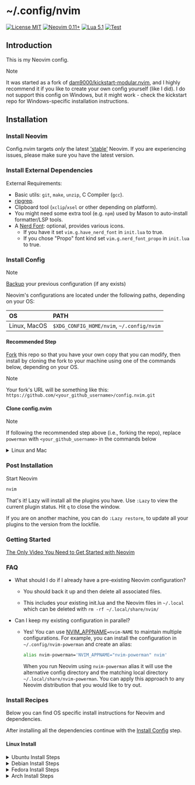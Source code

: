 # ~/.config/nvim

[![License MIT](https://img.shields.io/badge/license-MIT-royalblue.svg)](LICENSE)
[![Neovim 0.11+](https://img.shields.io/badge/Neovim-0.11%2B-royalblue?logo=neovim&logoColor=white)](https://neovim.io/)
[![Lua 5.1](https://img.shields.io/badge/Lua-5.1-blue)](https://www.lua.org/)
[![Test](https://img.shields.io/github/actions/workflow/status/powerman/config.nvim/test.yml?label=test)](https://github.com/powerman/config.nvim/actions/workflows/test.yml)

## Introduction

This is my Neovim config.

> [!NOTE]
>
> It was started as a fork of
> [dam9000/kickstart-modular.nvim](https://github.com/dam9000/kickstart-modular.nvim),
> and I highly recommend it if you like to create your own config yourself (like I did).
> I do not support this config on Windows, but it might work -
> check the kickstart repo for Windows-specific installation instructions.

## Installation

### Install Neovim

Config.nvim targets _only_ the latest
['stable'](https://github.com/neovim/neovim/releases/tag/stable) Neovim.
If you are experiencing issues, please make sure you have the latest version.

### Install External Dependencies

External Requirements:

- Basic utils: `git`, `make`, `unzip`, C Compiler (`gcc`).
- [ripgrep](https://github.com/BurntSushi/ripgrep#installation).
- Clipboard tool (`xclip`/`xsel` or other depending on platform).
- You might need some extra tool (e.g. `npm`) used by Mason to auto-install formatter/LSP tools.
- A [Nerd Font](https://www.nerdfonts.com/): optional, provides various icons.
  - If you have it set `vim.g.have_nerd_font` in `init.lua` to true.
  - If you chose "Propo" font kind set `vim.g.nerd_font_propo` in `init.lua` to true.

### Install Config

> [!NOTE]
>
> [Backup](#faq) your previous configuration (if any exists)

Neovim's configurations are located under the following paths, depending on your OS:

| OS           | PATH                                      |
| :----------- | :---------------------------------------- |
| Linux, MacOS | `$XDG_CONFIG_HOME/nvim`, `~/.config/nvim` |

#### Recommended Step

[Fork](https://docs.github.com/en/get-started/quickstart/fork-a-repo) this repo
so that you have your own copy that you can modify, then install by cloning the
fork to your machine using one of the commands below, depending on your OS.

> [!NOTE]
>
> Your fork's URL will be something like this:
> `https://github.com/<your_github_username>/config.nvim.git`

#### Clone config.nvim

> [!NOTE]
>
> If following the recommended step above (i.e., forking the repo), replace
> `powerman` with `<your_github_username>` in the commands below

<details><summary> Linux and Mac </summary>

```sh
git clone https://github.com/powerman/config.nvim.git "${XDG_CONFIG_HOME:-$HOME/.config}"/nvim
```

</details>

### Post Installation

Start Neovim

```sh
nvim
```

That's it! Lazy will install all the plugins you have. Use `:Lazy` to view
the current plugin status. Hit `q` to close the window.

If you are on another machine, you can do `:Lazy restore`, to update all your plugins to the
version from the lockfile.

### Getting Started

[The Only Video You Need to Get Started with Neovim](https://youtu.be/m8C0Cq9Uv9o)

### FAQ

- What should I do if I already have a pre-existing Neovim configuration?
  - You should back it up and then delete all associated files.

  - This includes your existing init.lua and the Neovim files in `~/.local`
    which can be deleted with `rm -rf ~/.local/share/nvim/`

- Can I keep my existing configuration in parallel?
  - Yes! You can use [NVIM_APPNAME](https://neovim.io/doc/user/starting.html#_nvim_appname)`=nvim-NAME`
    to maintain multiple configurations. For example, you can install the
    configuration in `~/.config/nvim-powerman` and create an alias:

    ```sh
    alias nvim-powerman='NVIM_APPNAME="nvim-powerman" nvim'
    ```

    When you run Neovim using `nvim-powerman` alias it will use the alternative
    config directory and the matching local directory
    `~/.local/share/nvim-powerman`. You can apply this approach to any Neovim
    distribution that you would like to try out.

### Install Recipes

Below you can find OS specific install instructions for Neovim and dependencies.

After installing all the dependencies continue with the [Install Config](#install-config) step.

#### Linux Install

<details><summary>Ubuntu Install Steps</summary>

```sh
sudo add-apt-repository ppa:neovim-ppa/unstable -y
sudo apt update
sudo apt install make gcc ripgrep unzip git xclip neovim
```

</details>
<details><summary>Debian Install Steps</summary>

```sh
sudo apt update
sudo apt install make gcc ripgrep unzip git xclip curl

# Now we install nvim
curl -LO https://github.com/neovim/neovim/releases/latest/download/nvim-linux-x86_64.tar.gz
sudo rm -rf /opt/nvim-linux-x86_64
sudo mkdir -p /opt/nvim-linux-x86_64
sudo chmod a+rX /opt/nvim-linux-x86_64
sudo tar -C /opt -xzf nvim-linux-x86_64.tar.gz

# make it available in /usr/local/bin, distro installs to /usr/bin
sudo ln -sf /opt/nvim-linux-x86_64/bin/nvim /usr/local/bin/
```

</details>
<details><summary>Fedora Install Steps</summary>

```sh
sudo dnf install -y gcc make git ripgrep fd-find unzip neovim
```

</details>

<details><summary>Arch Install Steps</summary>

```sh
sudo pacman -S --noconfirm --needed gcc make git ripgrep fd unzip neovim
```

</details>
